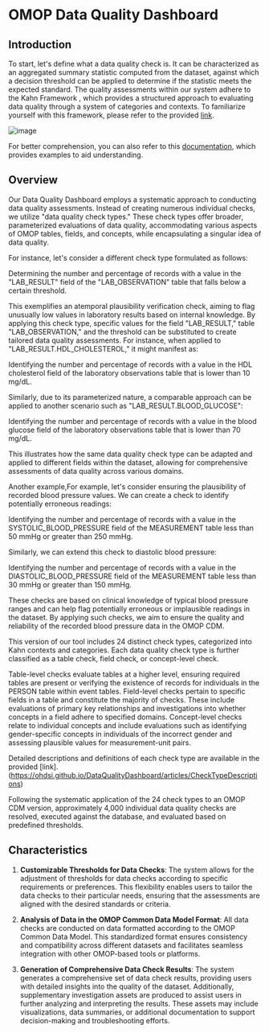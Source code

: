 # OMOP Data Quality Dashboard

## Introduction

To start, let's define what a data quality check is. It can be characterized as an aggregated summary statistic computed from the dataset, against which a decision threshold can be applied to determine if the statistic meets the expected standard.
The quality assessments within our system adhere to the Kahn Framework , which provides a structured approach to evaluating data quality through a system of categories and contexts. To familiarize yourself with this framework, please refer to the provided [link](https://www.ncbi.nlm.nih.gov/pmc/articles/PMC5051581/).

![image](https://github.com/Aasimzada/OMOP-Data-Quality-Dashboard/assets/163043181/2cb9a75c-1bb2-4584-9e50-74103593fa34)

For better comprehension, you can also refer to this [documentation](https://www.ohdsi.org/wp-content/uploads/2019/09/2-Plenary-1-OMOP-DQ-Clair-Andrew.pdf), which provides examples to aid understanding.

## Overview

Our Data Quality Dashboard employs a systematic approach to conducting data quality assessments. Instead of creating numerous individual checks, we utilize "data quality check types." These check types offer broader, parameterized evaluations of data quality, accommodating various aspects of OMOP tables, fields, and concepts, while encapsulating a singular idea of data quality. 

For instance, let's consider a different check type formulated as follows:

Determining the number and percentage of records with a value in the "LAB_RESULT" field of the "LAB_OBSERVATION" table that falls below a certain threshold.

This exemplifies an atemporal plausibility verification check, aiming to flag unusually low values in laboratory results based on internal knowledge. By applying this check type, specific values for the field "LAB_RESULT," table "LAB_OBSERVATION," and the threshold can be substituted to create tailored data quality assessments. For instance, when applied to "LAB_RESULT.HDL_CHOLESTEROL," it might manifest as:

Identifying the number and percentage of records with a value in the HDL cholesterol field of the laboratory observations table that is lower than 10 mg/dL.

Similarly, due to its parameterized nature, a comparable approach can be applied to another scenario such as "LAB_RESULT.BLOOD_GLUCOSE":

Identifying the number and percentage of records with a value in the blood glucose field of the laboratory observations table that is lower than 70 mg/dL.

This illustrates how the same data quality check type can be adapted and applied to different fields within the dataset, allowing for comprehensive assessments of data quality across various domains.

Another example,For example, let's consider ensuring the plausibility of recorded blood pressure values. We can create a check to identify potentially erroneous readings:

Identifying the number and percentage of records with a value in the SYSTOLIC_BLOOD_PRESSURE field of the MEASUREMENT table less than 50 mmHg or greater than 250 mmHg.

Similarly, we can extend this check to diastolic blood pressure:

Identifying the number and percentage of records with a value in the DIASTOLIC_BLOOD_PRESSURE field of the MEASUREMENT table less than 30 mmHg or greater than 150 mmHg.

These checks are based on clinical knowledge of typical blood pressure ranges and can help flag potentially erroneous or implausible readings in the dataset. By applying such checks, we aim to ensure the quality and reliability of the recorded blood pressure data in the OMOP CDM.

This version of our tool includes 24 distinct check types, categorized into Kahn contexts and categories. Each data quality check type is further classified as a table check, field check, or concept-level check. 

Table-level checks evaluate tables at a higher level, ensuring required tables are present or verifying the existence of records for individuals in the PERSON table within event tables. Field-level checks pertain to specific fields in a table and constitute the majority of checks. These include evaluations of primary key relationships and investigations into whether concepts in a field adhere to specified domains. Concept-level checks relate to individual concepts and include evaluations such as identifying gender-specific concepts in individuals of the incorrect gender and assessing plausible values for measurement-unit pairs. 

Detailed descriptions and definitions of each check type are available in the provided [link].(https://ohdsi.github.io/DataQualityDashboard/articles/CheckTypeDescriptions)

Following the systematic application of the 24 check types to an OMOP CDM version, approximately 4,000 individual data quality checks are resolved, executed against the database, and evaluated based on predefined thresholds.

## Characteristics

1. **Customizable Thresholds for Data Checks**: The system allows for the adjustment of thresholds for data checks according to specific requirements or preferences. This flexibility enables users to tailor the data checks to their particular needs, ensuring that the assessments are aligned with the desired standards or criteria.

2. **Analysis of Data in the OMOP Common Data Model Format**: All data checks are conducted on data formatted according to the OMOP Common Data Model. This standardized format ensures consistency and compatibility across different datasets and facilitates seamless integration with other OMOP-based tools or platforms.

3. **Generation of Comprehensive Data Check Results**: The system generates a comprehensive set of data check results, providing users with detailed insights into the quality of the dataset. Additionally, supplementary investigation assets are produced to assist users in further analyzing and interpreting the results. These assets may include visualizations, data summaries, or additional documentation to support decision-making and troubleshooting efforts.
